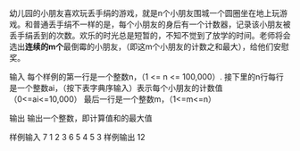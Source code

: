 幼儿园的小朋友喜欢玩丢手绢的游戏，就是n个小朋友围城一个圆圈坐在地上玩游戏。和普通丢手绢不一样的是，每个小朋友的身后有一个计数器，记录该小朋友被丢手绢丢到的次数。欢乐的时光总是短暂的，不知不觉到了放学的时间。老师将会选出**连续的m个**最倒霉的小朋友，（即这m个小朋友的计数之和最大），给他们安慰奖。

输入
	每个样例的第一行是一个整数n，（1 <= n <= 100,000）.
	接下里的n行每行是一个整数ai，（按下表字典序输入）表示每个小朋友的计数值（0<=ai<=10,000）
	最后一行是一个整数m，（1<=m<=n）

输出
	输出一个整数，即计算值和的最大值

样例输入
	7
	1
	2
	3
	6
	5
	4
	5
	3
样例输出
	12
	
	
	